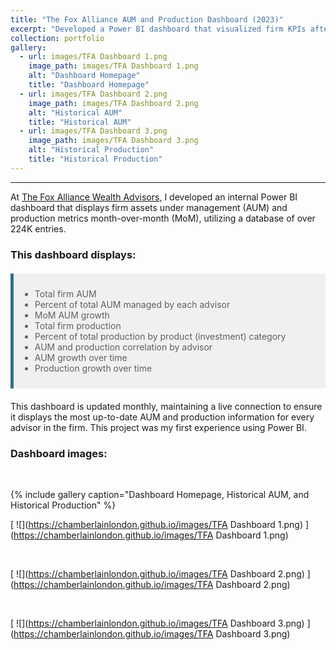 ```yaml
---
title: "The Fox Alliance AUM and Production Dashboard (2023)"
excerpt: "Developed a Power BI dashboard that visualized firm KPIs after compiling a database of over 224K entries"
collection: portfolio
gallery:
  - url: images/TFA Dashboard 1.png
    image_path: images/TFA Dashboard 1.png
    alt: "Dashboard Homepage"
    title: "Dashboard Homepage"
  - url: images/TFA Dashboard 2.png
    image_path: images/TFA Dashboard 2.png
    alt: "Historical AUM"
    title: "Historical AUM"
  - url: images/TFA Dashboard 3.png
    image_path: images/TFA Dashboard 3.png
    alt: "Historical Production"
    title: "Historical Production"
---
```

------
At [The Fox Alliance Wealth Advisors](https://www.foxalliancewealth.com/), I developed an internal Power BI dashboard that displays firm assets under management (AUM) and production metrics month-over-month (MoM), utilizing a database of over 224K entries.

### This dashboard displays:

<style>
  blockquote {
    padding: 10px;
    background-color: #f0f0f0;
    border-left: 5px solid #31708f;
    margin: 20px 0;
  }
</style>

> - Total firm AUM
> - Percent of total AUM managed by each advisor
> - MoM AUM growth
> - Total firm production
> - Percent of total production by product (investment) category
> - AUM and production correlation by advisor
> - AUM growth over time
> - Production growth over time

This dashboard is updated monthly, maintaining a live connection to ensure it displays the most up-to-date AUM and production information for every advisor in the firm. This project was my first experience using Power BI.

### Dashboard images:
<br>

{% include gallery caption="Dashboard Homepage, Historical AUM, and Historical Production" %}

[ ![](https://chamberlainlondon.github.io/images/TFA Dashboard 1.png) ](https://chamberlainlondon.github.io/images/TFA Dashboard 1.png)

<br>

[ ![](https://chamberlainlondon.github.io/images/TFA Dashboard 2.png) ](https://chamberlainlondon.github.io/images/TFA Dashboard 2.png)

<br>

[ ![](https://chamberlainlondon.github.io/images/TFA Dashboard 3.png) ](https://chamberlainlondon.github.io/images/TFA Dashboard 3.png)

